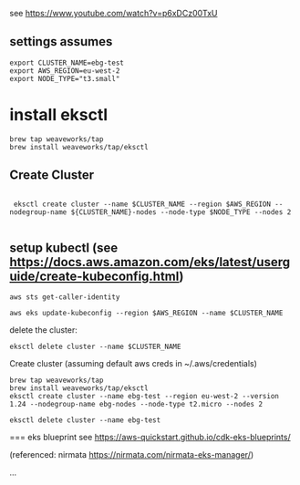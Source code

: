 
see https://www.youtube.com/watch?v=p6xDCz00TxU


## settings assumes
```
export CLUSTER_NAME=ebg-test
export AWS_REGION=eu-west-2
export NODE_TYPE="t3.small"
```

# install eksctl
```
brew tap weaveworks/tap
brew install weaveworks/tap/eksctl
```

## Create Cluster
```
 
 eksctl create cluster --name $CLUSTER_NAME --region $AWS_REGION --nodegroup-name ${CLUSTER_NAME}-nodes --node-type $NODE_TYPE --nodes 2
 
```

## setup kubectl (see https://docs.aws.amazon.com/eks/latest/userguide/create-kubeconfig.html)
```
aws sts get-caller-identity

aws eks update-kubeconfig --region $AWS_REGION --name $CLUSTER_NAME
```

delete the cluster:
```
eksctl delete cluster --name $CLUSTER_NAME
```



Create cluster (assuming default aws creds in ~/.aws/credentials)
```
brew tap weaveworks/tap 
brew install weaveworks/tap/eksctl 
eksctl create cluster --name ebg-test --region eu-west-2 --version 1.24 --nodegroup-name ebg-nodes --node-type t2.micro --nodes 2 
```

```
eksctl delete cluster --name ebg-test

```

=== eks blueprint
see https://aws-quickstart.github.io/cdk-eks-blueprints/

(referenced: nirmata https://nirmata.com/nirmata-eks-manager/)

...
